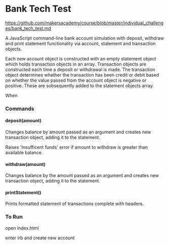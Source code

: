 # Bank Tech Test

https://github.com/makersacademy/course/blob/master/individual_challenges/bank_tech_test.md

A JavaScript command-line bank account simulation with deposit, withdraw and print statement functionality via account, statement and transaction objects.

Each new account object is constructed with an empty statement object which holds transaction objects in an array. Transaction objects are constructed each time a deposit or withdrawal is made. The transaction object determines whether the transaction has been credit or debit based on whether the value passed from the account object is negative or positive. These are subsequently added to the statement objects array. 

When

### Commands

#### deposit(amount)

Changes balance by amount passed as an argument and creates new transaction object, adding it to the statement.

Raises 'Insufficent funds' error if amount to withdraw is greater than available balance.

#### withdraw(amount)

Changes balance by the amount passed as an argument and creates new transaction object, adding it to the statement.

#### printStatement()

Prints formatted statement of transactions complete with headers.

### To Run

open index.html

enter irb and create new account
